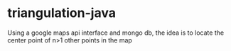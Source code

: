 # triangulation-java
Using a google maps api interface and mongo db, the idea is to locate the center point of n>1 other points in the map
